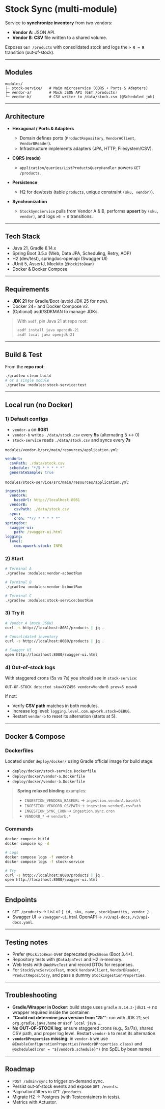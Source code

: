 # Stock Sync (multi‑module)

Service to **synchronize inventory** from two vendors:

* **Vendor A**: JSON API.
* **Vendor B**: **CSV** file written to a shared volume.

Exposes `GET /products` with consolidated stock and logs the **`> 0 → 0`** transition (out‑of‑stock).

---

## Modules

```
modules/
├─ stock-service/   # Main microservice (CQRS + Ports & Adapters)
├─ vendor-a/        # Mock JSON API (GET /products)
└─ vendor-b/        # CSV writer to /data/stock.csv (@Scheduled job)
```

---

## Architecture

* **Hexagonal / Ports & Adapters**

    * Domain defines ports (`ProductRepository`, `VendorAClient`, `VendorBReader`).
    * Infrastructure implements adapters (JPA, HTTP, Filesystem/CSV).
* **CQRS (reads)**

    * `application/queries/ListProductsQueryHandler` powers `GET /products`.
* **Persistence**

    * H2 for dev/tests (table `products`, unique constraint `(sku, vendor)`).
* **Synchronization**

    * `StockSyncService` pulls from Vendor A & B, performs **upsert** by `(sku, vendor)`, and logs `>0 → 0` transitions.

---

## Tech Stack

* Java 21, Gradle 8.14.x
* Spring Boot 3.5.x (Web, Data JPA, Scheduling, Retry, AOP)
* H2 (dev/test), springdoc‑openapi (Swagger UI)
* JUnit 5, AssertJ, Mockito (`@MockitoBean`)
* Docker & Docker Compose

---

## Requirements

* **JDK 21** for Gradle/Boot (avoid JDK 25 for now).
* Docker 24+ and Docker Compose v2.
* (Optional) asdf/SDKMAN to manage JDKs.

> With `asdf`, pin Java 21 at repo root:
>
> ```bash
> asdf install java openjdk-21
> asdf local java openjdk-21
> ```

---

## Build & Test

From the **repo root**:

```bash
./gradlew clean build
# or a single module
./gradlew :modules:stock-service:test
```

---

## Local run (no Docker)

### 1) Default configs

* `vendor-a` on **8081**
* `vendor-b` writes `./data/stock.csv` every **5s** (alternating 5 ↔ 0)
* `stock-service` reads `./data/stock.csv` and syncs every **7s**

`modules/vendor-b/src/main/resources/application.yml`:

```yaml
vendorb:
  csvPath: ./data/stock.csv
  schedule: "*/5 * * * * *"
  generateSample: true
```

`modules/stock-service/src/main/resources/application.yml`:

```yaml
ingestion:
  vendorA:
    baseUrl: http://localhost:8081
  vendorB:
    csvPath: ./data/stock.csv
  sync:
    cron: "*/7 * * * * *"
springdoc:
  swagger-ui:
    path: /swagger-ui.html
logging:
  level:
    com.upwork.stock: INFO
```

### 2) Start

```bash
# Terminal A
./gradlew :modules:vendor-a:bootRun

# Terminal B
./gradlew :modules:vendor-b:bootRun

# Terminal C
./gradlew :modules:stock-service:bootRun
```

### 3) Try it

```bash
# Vendor A (mock JSON)
curl -s http://localhost:8081/products | jq .

# Consolidated inventory
curl -s http://localhost:8080/products | jq .

# Swagger UI
open http://localhost:8080/swagger-ui.html
```

### 4) Out‑of‑stock logs

With staggered crons (5s vs 7s) you should see in `stock-service`:

```
OUT-OF-STOCK detected sku=XYZ456 vendor=VendorB prev=5 now=0
```

If not:

* Verify **CSV path** matches in both modules.
* Increase log level: `logging.level.com.upwork.stock=DEBUG`.
* Restart `vendor-b` to reset its alternation (starts at 5).

---

## Docker & Compose

### Dockerfiles

Located under `deploy/docker/` using Gradle official image for build stage:

* `deploy/docker/stock-service.Dockerfile`
* `deploy/docker/vendor-a.Dockerfile`
* `deploy/docker/vendor-b.Dockerfile`

> **Spring relaxed binding** examples:
>
> * `INGESTION_VENDORA_BASEURL` → `ingestion.vendorA.baseUrl`
> * `INGESTION_VENDORB_CSVPATH` → `ingestion.vendorB.csvPath`
> * `INGESTION_SYNC_CRON` → `ingestion.sync.cron`
> * `VENDORB_*` → `vendorb.*`

### Commands

```bash
docker compose build
docker compose up -d

# Logs
docker compose logs -f vendor-b
docker compose logs -f stock-service

# Try
curl -s http://localhost:8080/products | jq .
open http://localhost:8080/swagger-ui.html
```

---

## Endpoints

* `GET /products` → List of `{ id, sku, name, stockQuantity, vendor }`.
* Swagger UI → `/swagger-ui.html`
  OpenAPI → `/v3/api-docs`, `/v3/api-docs.yaml`.

---

## Testing notes

* Prefer `@MockitoBean` over deprecated `@MockBean` (Boot 3.4+).
* Repository tests with `@DataJpaTest` and H2 in‑memory.
* Web tests with `@WebMvcTest` and record DTOs for responses.
* For `StockSyncServiceTest`, mock `VendorAClient`, `VendorBReader`, `ProductRepository`, and pass a dummy `StockIngestionProperties`.

---

## Troubleshooting

* **Gradle/Wrapper in Docker**: build stage uses `gradle:8.14.3-jdk21` → no wrapper required inside the container.
* **“Could not determine java version from '25'”**: run with JDK 21; set `org.gradle.java.home` or `asdf local java …`.
* **No OUT‑OF‑STOCK log**: ensure staggered crons (e.g., 5s/7s), shared CSV path, and proper log level. Restart `vendor-b` to reset its alternation.
* **`vendorBProperties` missing**: in `vendor-b` we use `@EnableConfigurationProperties(VendorBProperties.class)` and `@Scheduled(cron = "${vendorb.schedule}")` (no SpEL by bean name).

---

## Roadmap

* `POST /admin/sync` to trigger on‑demand sync.
* Persist out‑of‑stock events and expose `GET /events`.
* Pagination/filters in `GET /products`.
* Migrate H2 → Postgres (with Testcontainers in tests).
* Metrics with Actuator.
